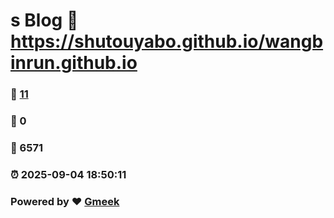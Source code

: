 # s Blog :link: https://shutouyabo.github.io/wangbinrun.github.io 
### :page_facing_up: [11](https://shutouyabo.github.io/wangbinrun.github.io/tag.html) 
### :speech_balloon: 0 
### :hibiscus: 6571 
### :alarm_clock: 2025-09-04 18:50:11 
### Powered by :heart: [Gmeek](https://github.com/Meekdai/Gmeek)
